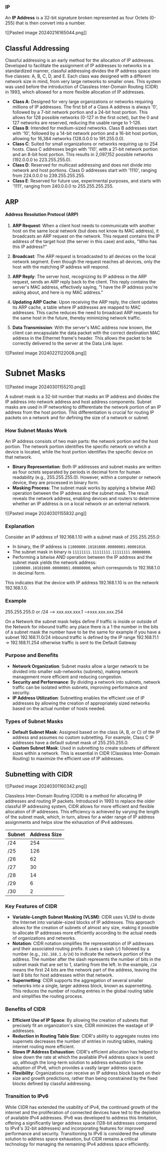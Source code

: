 ### IP

An **IP Address** is a 32-bit signature broken represented as four Octets (0-255) that is then convert into a number.

![[Pasted image 20240216165044.png]]

## Classful Addressing

Classful addressing is an early method for the allocation of IP addresses. Developed to facilitate the assignment of IP addresses to networks in a standardized manner, classful addressing divides the IP address space into five classes: A, B, C, D, and E. Each class was designed with a different network size in mind, from very large networks to smaller ones. This system was used before the introduction of Classless Inter-Domain Routing (CIDR) in 1993, which allowed for a more flexible allocation of IP addresses.

- **Class A**: Designed for very large organizations or networks requiring millions of IP addresses. The first bit of a Class A address is always '0', followed by a 7-bit network portion and a 24-bit host portion. This allows for 128 possible networks (0-127 in the first octet), but the 0 and 127 networks are reserved, reducing the usable range to 1-126.
- **Class B**: Intended for medium-sized networks. Class B addresses start with '10', followed by a 14-bit network portion and a 16-bit host portion, allowing for 16,384 networks (128.0.0.0 to 191.255.0.0).
- **Class C**: Suited for small organizations or networks requiring up to 254 hosts. Class C addresses begin with '110', with a 21-bit network portion and an 8-bit host portion. This results in 2,097,152 possible networks (192.0.0.0 to 223.255.255.0).
- **Class D**: Reserved for multicast addressing and does not divide into network and host portions. Class D addresses start with '1110', ranging from 224.0.0.0 to 239.255.255.255.
- **Class E**: Reserved for future use, experimental purposes, and starts with '1111', ranging from 240.0.0.0 to 255.255.255.255.
## ARP

#### Address Resolution Protocol (ARP)

1. **ARP Request**: When a client host needs to communicate with another host on the same local network (but does not know its MAC address), it broadcasts an ARP request on the network. This request contains the IP address of the target host (the server in this case) and asks, "Who has this IP address?"
    
2. **Broadcast**: The ARP request is broadcasted to all devices on the local network segment. Even though the request reaches all devices, only the host with the matching IP address will respond.
    
3. **ARP Reply**: The server host, recognizing its IP address in the ARP request, sends an ARP reply back to the client. This reply contains the server's MAC address, effectively saying, "I have the IP address you're asking about, and here is my MAC address."
    
4. **Updating ARP Cache**: Upon receiving the ARP reply, the client updates its ARP cache, a table where IP addresses are mapped to MAC addresses. This cache reduces the need to broadcast ARP requests for the same host in the future, thereby minimizing network traffic.
    
5. **Data Transmission**: With the server's MAC address now known, the client can encapsulate the data packet with the correct destination MAC address in the Ethernet frame's header. This allows the packet to be correctly delivered to the server at the Data Link layer.

![[Pasted image 20240221122008.png]]


# Subnet Masks

![[Pasted image 20240301155210.png]]

A subnet mask is a 32-bit number that masks an IP address and divides the IP address into network address and host address components. Subnet masks are used in IP networking to differentiate the network portion of an IP address from the host portion. This differentiation is crucial for routing IP packets on a network and for defining the size of a network or subnet.

### How Subnet Masks Work

An IP address consists of two main parts: the network portion and the host portion. The network portion identifies the specific network on which a device is located, while the host portion identifies the specific device on that network.

- **Binary Representation**: Both IP addresses and subnet masks are written as four octets separated by periods in decimal form for human readability (e.g., 255.255.255.0). However, within a computer or network device, they are processed in binary form.
- **Masking Process**: The subnet mask works by applying a bitwise AND operation between the IP address and the subnet mask. The result reveals the network address, enabling devices and routers to determine whether an IP address is on a local network or an external network.

![[Pasted image 20240301155832.png]]
### Explanation

Consider an IP address of 192.168.1.10 with a subnet mask of 255.255.255.0:

- In binary, the IP address is `11000000.10101000.00000001.00001010`.
- The subnet mask in binary is `11111111.11111111.11111111.00000000`.
- Performing a bitwise AND operation between the IP address and the subnet mask yields the network address: `11000000.10101000.00000001.00000000`, which corresponds to 192.168.1.0 in decimal form.

This indicates that the device with IP address 192.168.1.10 is on the network 192.168.1.0.

### Example

255.255.255.0 or /24 --> xxx.xxx.xxx.1 -->xxx.xxx.xxx.254

On a Network the subnet mask helps define if traffic is inside or outside of the Network for inbound traffic any place there is a 1 the number in the bits of a subnet mask the number have to be the same for example if you have a subnet 192.168.11.0/24 inbound traffic is defined by the IP range 192.168.11.1 -> 192.168.11.254 otherwise traffic is sent to the Default Gateway

### Purpose and Benefits

- **Network Organization**: Subnet masks allow a larger network to be divided into smaller sub-networks (subnets), making network management more efficient and reducing congestion.
- **Security and Performance**: By dividing a network into subnets, network traffic can be isolated within subnets, improving performance and security.
- **IP Address Utilization**: Subnetting enables the efficient use of IP addresses by allowing the creation of appropriately sized networks based on the actual number of hosts needed.

### Types of Subnet Masks

- **Default Subnet Mask**: Assigned based on the class (A, B, or C) of the IP address and assumes no custom subnetting. For example, Class C IP addresses have a default subnet mask of 255.255.255.0.
- **Custom Subnet Mask**: Used in subnetting to create subnets of different sizes within a network. This is essential in CIDR (Classless Inter-Domain Routing) to maximize the efficient use of IP addresses.

## Subnetting with CIDR

![[Pasted image 20240301160342.png]]

Classless Inter-Domain Routing (CIDR) is a method for allocating IP addresses and routing IP packets. Introduced in 1993 to replace the older classful IP addressing system, CIDR allows for more efficient and flexible allocation of IP addresses. This efficiency is achieved by varying the length of the subnet mask, which, in turn, allows for a wider range of IP address assignments and helps slow the exhaustion of IPv4 addresses.

| Subnet | Address Size |
| :----- | ------------ |
| /24    | 254          |
| /25    | 126          |
| /26    | 62           |
| /27    | 30           |
| /28    | 14           |
| /29    | 6            |
| /30    | 2            |

### Key Features of CIDR

- **Variable-Length Subnet Masking (VLSM)**: CIDR uses VLSM to divide the Internet into variable-sized blocks of IP addresses. This approach allows for the creation of subnets of almost any size, making it possible to allocate IP addresses more efficiently according to the actual needs of organizations and networks.
- **Notation**: CIDR notation simplifies the representation of IP addresses and their associated routing prefix. It uses a slash (`/`) followed by a number (e.g., `192.168.1.0/24`) to indicate the network portion of the address. The number after the slash represents the number of bits in the subnet mask that are set to 1, starting from the left. In the example, `/24` means the first 24 bits are the network part of the address, leaving the last 8 bits for host addresses within that network.
- **Supernetting**: CIDR supports the aggregation of several smaller networks into a single, larger address block, known as supernetting. This reduces the number of routing entries in the global routing table and simplifies the routing process.

### Benefits of CIDR

- **Efficient Use of IP Space**: By allowing the creation of subnets that precisely fit an organization's size, CIDR minimizes the wastage of IP addresses.
- **Reduction in Routing Table Size**: CIDR's ability to aggregate routes into supernets decreases the number of entries in routing tables, making internet routing more efficient.
- **Slows IP Address Exhaustion**: CIDR's efficient allocation has helped to slow down the rate at which the available IPv4 address space is used up, although the long-term solution to address exhaustion is the adoption of IPv6, which provides a vastly larger address space.
- **Flexibility**: Organizations can receive an IP address block based on their size and growth predictions, rather than being constrained by the fixed blocks defined by classful addressing.

### Transition to IPv6

While CIDR has extended the usability of IPv4, the continued growth of the internet and the proliferation of connected devices have led to the depletion of available IPv4 addresses. IPv6 was developed to address this limitation, offering a significantly larger address space (128-bit addresses compared to IPv4's 32-bit addresses) and incorporating features for improved performance and security. Transitioning to IPv6 is considered the ultimate solution to address space exhaustion, but CIDR remains a critical technology for managing the remaining IPv4 address space efficiently.
